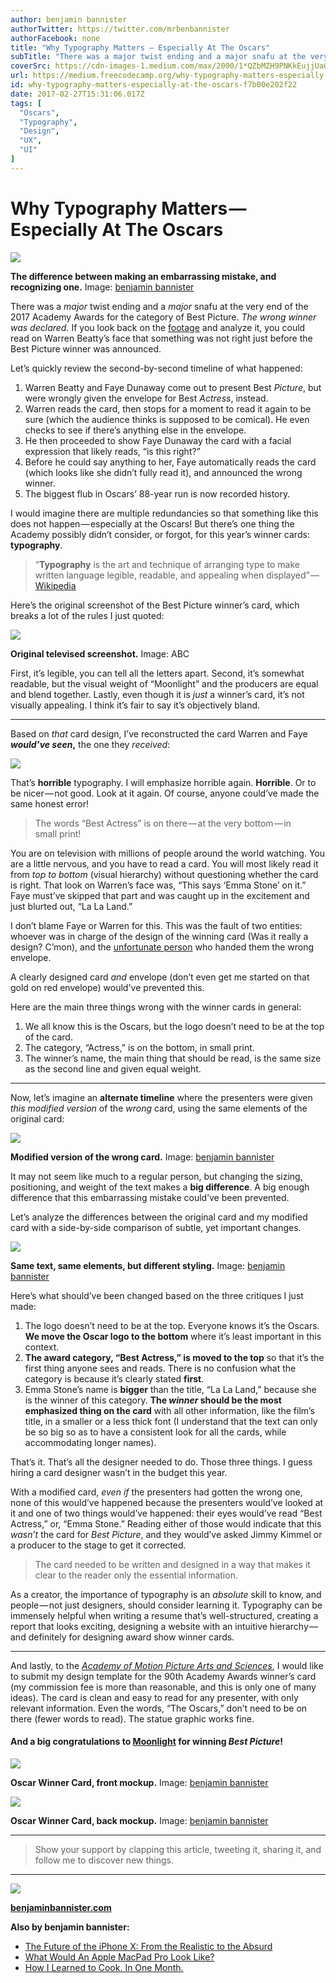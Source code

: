 ```yaml
---
author: benjamin bannister
authorTwitter: https://twitter.com/mrbenbannister
authorFacebook: none
title: "Why Typography Matters — Especially At The Oscars"
subTitle: "There was a major twist ending and a major snafu at the very end of the 2017 Academy Awards for the category of Best Picture. The wrong w..."
coverSrc: https://cdn-images-1.medium.com/max/2000/1*QZbMZH9PNKkEujjUaGOWKQ.jpeg
url: https://medium.freecodecamp.org/why-typography-matters-especially-at-the-oscars-f7b00e202f22
id: why-typography-matters-especially-at-the-oscars-f7b00e202f22
date: 2017-02-27T15:31:06.017Z
tags: [
  "Oscars",
  "Typography",
  "Design",
  "UX",
  "UI"
]
---
```

# Why Typography Matters — Especially At The Oscars







![](https://cdn-images-1.medium.com/max/2000/1*QZbMZH9PNKkEujjUaGOWKQ.jpeg)

**The difference between making an embarrassing mistake, and recognizing one.** Image: [benjamin bannister](http://www.benjaminbannister.com/)







There was a _major_ twist ending and a _major_ snafu at the very end of the 2017 Academy Awards for the category of Best Picture. _The wrong winner was declared._ If you look back on the [footage](http://www.slate.com/blogs/browbeat/2017/02/27/moonlight_wins_best_picture_as_incredible_twist_ending_makes_2017_oscars.html) and analyze it, you could read on Warren Beatty’s face that something was not right just before the Best Picture winner was announced.

Let’s quickly review the second-by-second timeline of what happened:

1.  Warren Beatty and Faye Dunaway come out to present Best _Picture_, but were wrongly given the envelope for Best _Actress_, instead.
2.  Warren reads the card, then stops for a moment to read it again to be sure (which the audience thinks is supposed to be comical). He even checks to see if there’s anything else in the envelope.
3.  He then proceeded to show Faye Dunaway the card with a facial expression that likely reads, “is this right?”
4.  Before he could say anything to her, Faye automatically reads the card (which looks like she didn’t fully read it), and announced the wrong winner.
5.  The biggest flub in Oscars’ 88-year run is now recorded history.

I would imagine there are multiple redundancies so that something like this does not happen — especially at the Oscars! But there’s one thing the Academy possibly didn’t consider, or forgot, for this year’s winner cards: **typography**.

> “**Typography** is the art and technique of arranging type to make written language legible, readable, and appealing when displayed” — [Wikipedia](https://en.wikipedia.org/wiki/Typography)

Here’s the original screenshot of the Best Picture winner’s card, which breaks a lot of the rules I just quoted:



![](https://cdn-images-1.medium.com/max/1600/1*NZSJ_LCWYQzcbnfV6_jkNQ.jpeg)

**Original televised screenshot.** Image: ABC



First, it’s legible, you can tell all the letters apart. Second, it’s somewhat readable, but the visual weight of “Moonlight” and the producers are equal and blend together. Lastly, even though it is _just_ a winner’s card, it’s not visually appealing. I think it’s fair to say it’s objectively bland.











* * *







Based on _that_ card design, I’ve reconstructed the card Warren and Faye **_would’ve seen_,** the one they _received_:



![](https://cdn-images-1.medium.com/max/1600/1*JqSfrjAuajO-9bSwOaaoxA.jpeg)



That’s **horrible** typography. I will emphasize horrible again. **Horrible**. Or to be nicer — not good. Look at it again. Of course, anyone could’ve made the same honest error!

> The words “Best Actress” is on there — at the very bottom — in small print!

You are on television with millions of people around the world watching. You are a little nervous, and you have to read a card. You will most likely read it from _top to bottom_ (visual hierarchy) without questioning whether the card is right. That look on Warren’s face was, “This says ‘Emma Stone’ on it.” Faye must’ve skipped that part and was caught up in the excitement and just blurted out, “La La Land.”

I don’t blame Faye or Warren for this. This was the fault of two entities: whoever was in charge of the design of the winning card (Was it really a design? C’mon), and the [unfortunate person](http://www.thewrap.com/oscar-stage-manager-pwc-accountants-incompetence/) who handed them the wrong envelope.

A clearly designed card _and_ envelope (don’t even get me started on that gold on red envelope) would've prevented this.

Here are the main three things wrong with the winner cards in general:

1.  We all know this is the Oscars, but the logo doesn’t need to be at the top of the card.
2.  The category, “Actress,” is on the bottom, in small print.
3.  The winner’s name, the main thing that should be read, is the same size as the second line and given equal weight.











* * *







Now, let’s imagine an **alternate timeline** where the presenters were given _this modified version_ of the _wrong_ card, using the same elements of the original card:



![](https://cdn-images-1.medium.com/max/1600/1*co-MFj4VGGL6lzAs74AGvQ.jpeg)

**Modified version of the wrong card.** Image: [benjamin bannister](http://www.benjaminbannister.com/)



It may not seem like much to a regular person, but changing the sizing, positioning, and weight of the text makes a **big difference**. A big enough difference that this embarrassing mistake could’ve been prevented.

Let’s analyze the differences between the original card and my modified card with a side-by-side comparison of subtle, yet important changes.







![](https://cdn-images-1.medium.com/max/2000/1*0BwSpQ7KQkGa75kOzeaVXA.jpeg)

**Same text, same elements, but different styling.** Image: [benjamin bannister](http://www.benjaminbannister.com/)







Here’s what should’ve been changed based on the three critiques I just made:

1.  The logo doesn’t need to be at the top. Everyone knows it’s the Oscars. **We move the Oscar logo to the bottom** where it’s least important in this context.
2.  **The award category, “Best Actress,” is moved to the top** so that it’s the first thing anyone sees and reads. There is no confusion what the category is because it’s clearly stated **first**.
3.  Emma Stone’s name is **bigger** than the title, “La La Land,” because she is the winner of this category. **The _winner_ should be the most emphasized thing on the card** with all other information, like the film’s title, in a smaller or a less thick font (I understand that the text can only be so big so as to have a consistent look for all the cards, while accommodating longer names).

That’s it. That’s all the designer needed to do. Those three things. I guess hiring a card designer wasn’t in the budget this year.

With a modified card, _even if_ the presenters had gotten the wrong one, none of this would’ve happened because the presenters would’ve looked at it and one of two things would’ve happened: their eyes would’ve read “Best Actress,” or, “Emma Stone.” Reading either of those would indicate that this _wasn’t_ the card for _Best Picture_, and they would’ve asked Jimmy Kimmel or a producer to the stage to get it corrected.

> The card needed to be written and designed in a way that makes it clear to the reader only the essential information.

As a creator, the importance of typography is an _absolute_ skill to know, and people — not just designers, should consider learning it. Typography can be immensely helpful when writing a resume that’s well-structured, creating a report that looks exciting, designing a website with an intuitive hierarchy — and definitely for designing award show winner cards.











* * *







And lastly, to the [_Academy of Motion Picture Arts and Sciences_](http://oscar.go.com), I would like to submit my design template for the 90th Academy Awards winner’s card (my commission fee is more than reasonable, and this is only one of many ideas). The card is clean and easy to read for any presenter, with only relevant information. Even the words, “The Oscars,” don’t need to be on there (fewer words to read). The statue graphic works fine.

#### And a big congratulations to [**Moonlight**](https://www.google.com/url?sa=t&rct=j&q=&esrc=s&source=web&cd=5&cad=rja&uact=8&ved=0ahUKEwjH3PXivLLSAhVCOCYKHYXrBIQQFghiMAQ&url=http%3A%2F%2Fwww.imdb.com%2Ftitle%2Ftt4975722%2F&usg=AFQjCNEKlw9X-GVd3KZQmViAEJPfv0cGnw&sig2=behgfWoU-cFoQh-1kRiX6Q&bvm=bv.148073327,d.eWE) for winning _Best Picture_!



![](https://cdn-images-1.medium.com/max/1600/1*uB69gejEdHZjdyusf6X96g.jpeg)

**Oscar Winner Card, front mockup.** Image: [benjamin bannister](http://www.benjaminbannister.com/)





![](https://cdn-images-1.medium.com/max/1600/1*lb-XZazplMR4Zz-I6wLvZQ.jpeg)

**Oscar Winner Card, back mockup.** Image: [benjamin bannister](http://www.benjaminbannister.com/)













* * *







> Show your support by clapping this article, tweeting it, sharing it, and follow me to discover new things.











* * *









[![](https://cdn-images-1.medium.com/max/1200/1*1tlXfL-KK-mR3B_UDdIrjg.png)](http://www.benjaminbannister.com/)

[**benjaminbannister.com**](http://www.benjaminbannister.com/)



**Also by benjamin bannister:**

*   [The Future of the iPhone X: From the Realistic to the Absurd](https://medium.com/@benjaminbannister/the-future-of-the-iphone-x-from-the-realistic-to-the-absurd-f33bee3288ea)
*   [What Would An Apple MacPad Pro Look Like?](https://medium.com/@benjaminbannister/macpad-pro-two-worlds-united-a8c6f4c51eb3)
*   [How I Learned to Cook. In One Month.](https://medium.com/@benjaminbannister/how-i-learned-to-cook-in-a-month-save-money-and-eat-well-801e88b46a5e)









